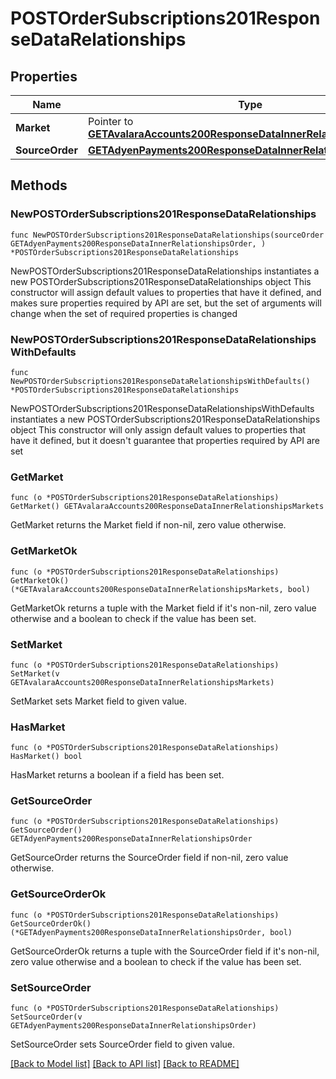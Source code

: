 # POSTOrderSubscriptions201ResponseDataRelationships

## Properties

Name | Type | Description | Notes
------------ | ------------- | ------------- | -------------
**Market** | Pointer to [**GETAvalaraAccounts200ResponseDataInnerRelationshipsMarkets**](GETAvalaraAccounts200ResponseDataInnerRelationshipsMarkets.md) |  | [optional] 
**SourceOrder** | [**GETAdyenPayments200ResponseDataInnerRelationshipsOrder**](GETAdyenPayments200ResponseDataInnerRelationshipsOrder.md) |  | 

## Methods

### NewPOSTOrderSubscriptions201ResponseDataRelationships

`func NewPOSTOrderSubscriptions201ResponseDataRelationships(sourceOrder GETAdyenPayments200ResponseDataInnerRelationshipsOrder, ) *POSTOrderSubscriptions201ResponseDataRelationships`

NewPOSTOrderSubscriptions201ResponseDataRelationships instantiates a new POSTOrderSubscriptions201ResponseDataRelationships object
This constructor will assign default values to properties that have it defined,
and makes sure properties required by API are set, but the set of arguments
will change when the set of required properties is changed

### NewPOSTOrderSubscriptions201ResponseDataRelationshipsWithDefaults

`func NewPOSTOrderSubscriptions201ResponseDataRelationshipsWithDefaults() *POSTOrderSubscriptions201ResponseDataRelationships`

NewPOSTOrderSubscriptions201ResponseDataRelationshipsWithDefaults instantiates a new POSTOrderSubscriptions201ResponseDataRelationships object
This constructor will only assign default values to properties that have it defined,
but it doesn't guarantee that properties required by API are set

### GetMarket

`func (o *POSTOrderSubscriptions201ResponseDataRelationships) GetMarket() GETAvalaraAccounts200ResponseDataInnerRelationshipsMarkets`

GetMarket returns the Market field if non-nil, zero value otherwise.

### GetMarketOk

`func (o *POSTOrderSubscriptions201ResponseDataRelationships) GetMarketOk() (*GETAvalaraAccounts200ResponseDataInnerRelationshipsMarkets, bool)`

GetMarketOk returns a tuple with the Market field if it's non-nil, zero value otherwise
and a boolean to check if the value has been set.

### SetMarket

`func (o *POSTOrderSubscriptions201ResponseDataRelationships) SetMarket(v GETAvalaraAccounts200ResponseDataInnerRelationshipsMarkets)`

SetMarket sets Market field to given value.

### HasMarket

`func (o *POSTOrderSubscriptions201ResponseDataRelationships) HasMarket() bool`

HasMarket returns a boolean if a field has been set.

### GetSourceOrder

`func (o *POSTOrderSubscriptions201ResponseDataRelationships) GetSourceOrder() GETAdyenPayments200ResponseDataInnerRelationshipsOrder`

GetSourceOrder returns the SourceOrder field if non-nil, zero value otherwise.

### GetSourceOrderOk

`func (o *POSTOrderSubscriptions201ResponseDataRelationships) GetSourceOrderOk() (*GETAdyenPayments200ResponseDataInnerRelationshipsOrder, bool)`

GetSourceOrderOk returns a tuple with the SourceOrder field if it's non-nil, zero value otherwise
and a boolean to check if the value has been set.

### SetSourceOrder

`func (o *POSTOrderSubscriptions201ResponseDataRelationships) SetSourceOrder(v GETAdyenPayments200ResponseDataInnerRelationshipsOrder)`

SetSourceOrder sets SourceOrder field to given value.



[[Back to Model list]](../README.md#documentation-for-models) [[Back to API list]](../README.md#documentation-for-api-endpoints) [[Back to README]](../README.md)


